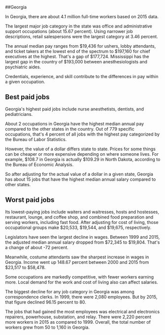 

##Georgia

In Georgia, there are about 4.1 million full-time workers based on 2015 data.

The largest major job category in the state was <span class='occ_title_em state'>office and administrative support occupations</span> (about 15.67 percent). Using narrower job descriptions, <span class='occ_title_em state'>retail salespersons</span> were the largest category at 3.46 percent.
               
The annual median pay ranges from $19,436 for <span class='occ_title_em state'>ushers, lobby attendants, and ticket takers</span> at the lowest end of the spectrum to  $197,160 for <span class='occ_title_em state'>chief executives</span> at the highest. That's a gap of $177,724. Mississippi has the largest gap in the country of $193,000 between <span class='occ_title_em state'>anesthesiologists and psychiatric aides</span>.
          
Credentials, experience, and skill contribute to the differences in pay within a given occupation.

## Best paid jobs
Georgia's highest paid jobs include <span class='occ_title_em state'>nurse anesthetists, dentists</span>, and <span class='occ_title_em state'>pediatricians</span>.
               
About 2 occupations in Georgia have the highest median annual pay compared to the other states in the country. Out of 779 specific occupations, that's 4 percent of all jobs with the highest pay categorized by the Bureau of Labor Statistics.
               
However, the value of a dollar differs state to state. Prices for some things can be cheaper or more expensive depending on where someone lives. For example, $108.7 in Georgia is actually $109.29 in North Dakota, according to the Bureau of Economic Analysis.
               
So after adjusting for the actual value of a dollar in a given state, Georgia has about 15 jobs that have the highest median annual salary compared to other states.
               
## Worst paid jobs

Its lowest-paying jobs include <span class='occ_title_em state'>waiters and waitresses</span>, <span class='occ_title_em state'>hosts and hostesses, restaurant, lounge, and coffee shop</span>, and <span class='occ_title_em state'>combined food preparation and serving workers, including fast food</span>. After adjusting for cost of living, those occupational groups make $20,533,  $19,544, and  $19,675, respectively.
               
<span class='occ_title_em state'>Legislators</span> have seen the largest decline in wages. Between 1999 and 2015, the adjusted median annual salary dropped from $72,345 to $19,804. That's a change of about -72 percent.
               
Meanwhile, <span class='occ_title_em state'>costume attendants</span> saw the sharpest increase in wages in Georgia. Income went up 148.67 percent between 2000 and 2015 from $23,517 to $58,478.

Some occupations are markedly competitive, with fewer workers earning more. Local demand for the work and cost of living also can affect salaries.

            
The biggest decline for any job category in Georgia was among <span class='occ_title_em state'>correspondence clerks</span>. In 1999, there were 2,080 employees. But by 2015, that figure declined 96.15 percent to 80. 
               
The jobs that had gained the most employees was electrical and electronics repairers, powerhouse, substation, and relay. There were 2,220 percent more workers in 2015 as compared to 1999. Overall, the total number of workers grew from 50 to 1,160 in Georgia.
